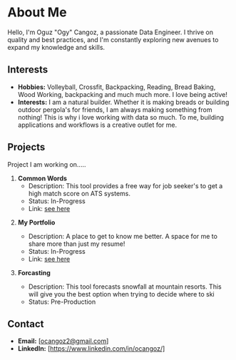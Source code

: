# About Me

Hello, I'm Oguz "Ogy" Cangoz, a passionate Data Engineer. I thrive on quality and best practices, and I'm constantly exploring new avenues to expand my knowledge and skills.

<!--- 
## Background

Share a brief overview of your background, education, or any relevant experiences that have shaped your journey.


## Skills

Highlight your key skills. This could include programming languages, tools, methodologies, or any other relevant skills.

- **Programming Languages:** [List languages you are proficient in]
- **Tools:** [Mention tools or frameworks you are familiar with]
- **Skills:** [Any additional skills relevant to your profession]

--->
## Interests

- **Hobbies:** Volleyball, Crossfit, Backpacking, Reading, Bread Baking, Wood Working, backpacking and much much more. I love being active!
- **Interests:** I am a natural builder. Whether it is making breads or building outdoor pergola's for friends, I am always making something from nothing! This is why i love working with data so much. To me, building applications and workflows is a creative outlet for me.

## Projects

Project I am working on.....
<!--- --->
1. **Common Words**
   - Description: This tool provides a free way for job seeker's to get a high match score on ATS systems. 
   - Status: In-Progress
   - Link: [see here](https://dev3983.d5vvbtfjo0jaz.amplifyapp.com/)
<!--- --->
2. **My Portfolio**
   - Description: A place to get to know me better. A space for me to share more than just my resume!
   - Status: In-Progress
   - Link: [see here](https://myportfoliobucket-ogyworld.s3.amazonaws.com/my_portfolio/index.html)

3. **Forcasting**
   - Description: This tool forecasts snowfall at mountain resorts. This will give you the best option when trying to decide where to ski
   - Status: Pre-Production []()
<!--- 
4. **My Portfolio**
   - Description: [A place to get to know me better. A space for me to share more than just my resume!]
   - Status: Pre-Production
<!--- --->
## Contact

- **Email:** [ocangoz2@gmail.com]
- **LinkedIn:** [https://www.linkedin.com/in/ocangoz/]

